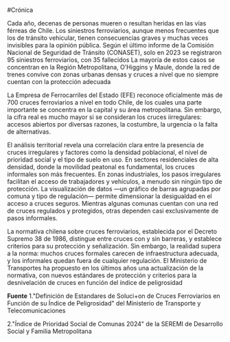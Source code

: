 #Crónica

Cada año, decenas de personas mueren o resultan heridas en las vías férreas de Chile. Los siniestros ferroviarios, aunque menos frecuentes que los de tránsito vehicular, tienen consecuencias graves y muchas veces invisibles para la opinión pública. Según el último informe de la Comisión Nacional de Seguridad de Tránsito (CONASET), solo en 2023 se registraron 95 siniestros ferroviarios, con 35 fallecidos La mayoría de estos casos se concentran en la Región Metropolitana, O’Higgins y Maule, donde la red de trenes convive con zonas urbanas densas y cruces a nivel que no siempre cuentan con la protección adecuada

La Empresa de Ferrocarriles del Estado (EFE) reconoce oficialmente más de 700 cruces ferroviarios a nivel en todo Chile, de los cuales una parte importante se concentra en la capital y su área metropolitana. Sin embargo, la cifra real es mucho mayor si se consideran los cruces iirregulares: accesos abiertos por diversas razones, la costumbre, la urgencia o la falta de alternativas. 

El análisis territorial revela una correlación clara entre la presencia de cruces irregulares y factores como la densidad poblacional, el nivel de prioridad social y el tipo de suelo en uso. En sectores residenciales de alta densidad, donde la movilidad peatonal es fundamental, los cruces informales son más frecuentes. En zonas industriales, los pasos irregulares facilitan el acceso de trabajadores y vehículos, a menudo sin ningún tipo de protección. La visualización de datos —un gráfico de barras agrupadas por comuna y tipo de regulación— permite dimensionar la desigualdad en el acceso a cruces seguros. Mientras algunas comunas cuentan con una red de cruces regulados y protegidos, otras dependen casi exclusivamente de pasos informales.

La normativa chilena sobre cruces ferroviarios, establecida por el Decreto Supremo 38 de 1986, distingue entre cruces con y sin barreras, y establece criterios para su protección y señalización. Sin embargo, la realidad supera a la norma: muchos cruces formales carecen de infraestructura adecuada, y los informales quedan fuera de cualquier regulación. El Ministerio de Transportes ha propuesto en los últimos años una actualización de la normativa, con nuevos estándares de protección y criterios para la desnivelación de cruces en función del índice de peligrosidad

**Fuente**
1."Definición de Estandares de Soluci+on de Cruces Ferroviarios en Función de su Índice de Peligrosidad" del Ministerio de Transporte y Telecomunicaciones

2."Índice de Prioridad Social de Comunas 2024" de la SEREMI de Desarrollo Social y Familia Metropolitana

